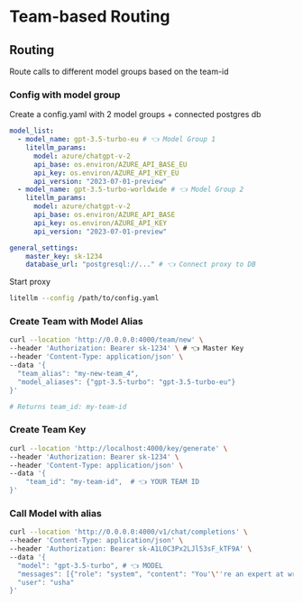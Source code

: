 # Team-based Routing

## Routing
Route calls to different model groups based on the team-id

### Config with model group 

Create a config.yaml with 2 model groups + connected postgres db

```yaml
model_list: 
  - model_name: gpt-3.5-turbo-eu # 👈 Model Group 1
    litellm_params:
      model: azure/chatgpt-v-2
      api_base: os.environ/AZURE_API_BASE_EU
      api_key: os.environ/AZURE_API_KEY_EU
      api_version: "2023-07-01-preview"
  - model_name: gpt-3.5-turbo-worldwide # 👈 Model Group 2
    litellm_params:
      model: azure/chatgpt-v-2
      api_base: os.environ/AZURE_API_BASE
      api_key: os.environ/AZURE_API_KEY
      api_version: "2023-07-01-preview"

general_settings: 
    master_key: sk-1234
    database_url: "postgresql://..." # 👈 Connect proxy to DB
```

Start proxy

```bash
litellm --config /path/to/config.yaml
```

### Create Team with Model Alias

```bash
curl --location 'http://0.0.0.0:4000/team/new' \
--header 'Authorization: Bearer sk-1234' \ # 👈 Master Key
--header 'Content-Type: application/json' \
--data '{
  "team_alias": "my-new-team_4",
  "model_aliases": {"gpt-3.5-turbo": "gpt-3.5-turbo-eu"}
}'

# Returns team_id: my-team-id
```

### Create Team Key 

```bash 
curl --location 'http://localhost:4000/key/generate' \
--header 'Authorization: Bearer sk-1234' \
--header 'Content-Type: application/json' \
--data '{
    "team_id": "my-team-id",  # 👈 YOUR TEAM ID
}'
```

### Call Model with alias 

```bash
curl --location 'http://0.0.0.0:4000/v1/chat/completions' \
--header 'Content-Type: application/json' \
--header 'Authorization: Bearer sk-A1L0C3Px2LJl53sF_kTF9A' \
--data '{
  "model": "gpt-3.5-turbo", # 👈 MODEL 
  "messages": [{"role": "system", "content": "You'\''re an expert at writing poems"}, {"role": "user", "content": "Write me a poem"}, {"role": "user", "content": "What'\''s your name?"}],
  "user": "usha"
}'
```

